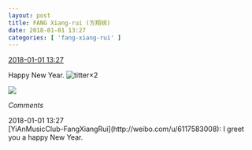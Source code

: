 ```yaml
---
layout: post
title: FANG Xiang-rui (方翔锐)
date: 2018-01-01 13:27
categories: [ 'fang-xiang-rui' ]
---
```


<div class="weibo-info">
  <a href="https://weibo.com/6117583008/FCl0pwzuC">2018-01-01 13:27</a>
</div>

Happy New Year. ![titter](http://img.t.sinajs.cn/t4/appstyle/expression/ext/normal/19/heia_org.gif)×2

<!-- more -->

<a href="https://wx4.sinaimg.cn/mw690/006G0KNGgy1fn11j7xj0wj30qo0zktdp.jpg">
  <img class="weibo-pic-preview" src="https://wx4.sinaimg.cn/orj360/006G0KNGgy1fn11j7xj0wj30qo0zktdp.jpg" />
</a>

*Comments*

<div class="weibo-info">2018-01-01 13:27</div>
[YiAnMusicClub-FangXiangRui](http://weibo.com/u/6117583008): I greet you a happy New Year.
